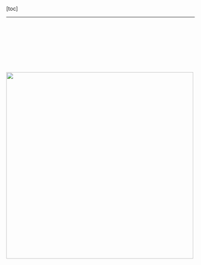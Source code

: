 [toc]

---















<br>
<br><br><br><br><br><br>


<u></u>

<img style="width:500px" src=""></img>






